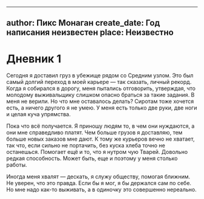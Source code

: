 
---
author: Пикс Монаган
create_date: Год написания неизвестен
place: Неизвестно
---

# Дневник 1


Сегодня я доставил груз в убежище рядом со Средним узлом. Это был самый долгий переход в моей карьере — так сказать, личный рекорд. Когда я собирался в дорогу, меня пытались отговорить, утверждая, что молодому выживальщику слишком опасно браться за такие задания. В меня не верили. Но что мне оставалось делать? Сиротам тоже хочется есть, а ничего другого я не умею. У меня есть только две руки, две ноги и целая куча упрямства.


Пока что всё получается. Я приношу людям то, в чем они нуждаются, а они мне справедливо платят. Чем больше грузов я доставляю, тем больше новых заказов мне дают. К тому же курьеров вечно не хватает, так что, если сильно не портачить, без куска хлеба точно не останешься. Помогает ещё и то, что я нутром чую Тварей. Довольно редкая способность. Может быть, еще и поэтому у меня столько работы.


Иногда меня хвалят — дескать, я служу обществу, помогая ближним. Не уверен, что это правда. Если бы я мог, я бы держался сам по себе. Но мне надо как-то выживать, а в одиночку это совершенно нереально.




